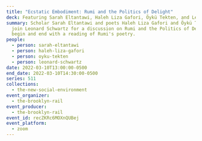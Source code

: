 ```yaml
---
title: "Ecstatic Embodiment: Rumi and the Politics of Delight"
deck: Featuring Sarah Eltantawi, Haleh Liza Gafori, Öykü Tekten, and Leonard Schwartz
summary: Scholar Sarah Eltantawi and poets Haleh Liza Gafori and Öykü Tekten
  join Leonard Schwartz for a discussion on Rumi and the Politics of Delight. We
  begin and end with a reading of Rumi's poetry.
people:
  - person: sarah-eltantawi
  - person: haleh-liza-gafori
  - person: oyku-tekten
  - person: leonard-schwartz
date: 2022-03-10T13:00:00-0500
end_date: 2022-03-10T14:30:00-0500
series: 511
collections:
  - the-new-social-environment
event_organizer:
  - the-brooklyn-rail
event_producer:
  - the-brooklyn-rail
event_id: recZKRc6MOXnQUBej
event_platform:
  - zoom
---
```

